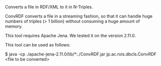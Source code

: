 Converts a file in RDF/XML to it in N-Triples.

ConvRDF converts a file in a streaming fashion, so that it can handle huge numbers of triples (> 1 billion) without consuming a huge amount of memory.

This tool requires Apache Jena. We tested it on the version 2.11.0.

This tool can be used as follows:

$ java -cp ./apache-jena-2.11.0/lib/*:./ConvRDF.jar jp.ac.rois.dbcls.ConvRDF &lt;file to be converted&gt;
